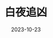 ---
layout: page
title: 白夜追凶
description: >
  值得一看的国产悬疑剧。前半部分挺精彩的，从卧底案开始走下坡路了，主角智商直线下滑，剧集很水。前面一直没开倍速，后面不得不开到1.5。
category: 剧集
img: assets/img/movie/2023/su_nv_yang_cheng_ji.webp
star: 4
date: 2023-10-23
---